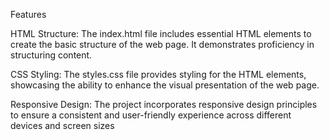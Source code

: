 Features


HTML Structure: The index.html file includes essential HTML elements to create the basic structure of the web page. It demonstrates proficiency in structuring content.

CSS Styling: The styles.css file provides styling for the HTML elements, showcasing the ability to enhance the visual presentation of the web page.

Responsive Design: The project incorporates responsive design principles to ensure a consistent and user-friendly experience across different devices and screen sizes
